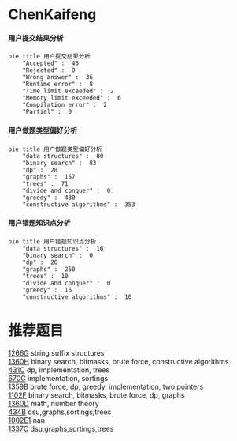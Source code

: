 # ChenKaifeng

<!-- tabs:start -->



#### **用户提交结果分析**

```mermaid
pie title 用户提交结果分析
    "Accepted" :  46
    "Rejected" :  0
    "Wrong answer" :  36
    "Runtime error" :  8
    "Time limit exceeded" :  2
    "Memory limit exceeded" :  6
    "Compilation error" :  2
    "Partial" :  0
```

#### **用户做题类型偏好分析**

```mermaid
pie title 用户做题类型偏好分析
    "data structures" :  80
    "binary search" :  83
    "dp" :  28
    "graphs" :  157
    "trees" :  71
    "divide and conquer" :  0
    "greedy" :  430
    "constructive algorithms" :  353
```
#### **用户错题知识点分析**

```mermaid
pie title 用户错题知识点分析
    "data structures" :  16
    "binary search" :  0
    "dp" :  26
    "graphs" :  250
    "trees" :  10
    "divide and conquer" :  0
    "greedy" :  16
    "constructive algorithms" :  10
```



<!-- tabs:end -->
# 推荐题目
[1266G](https://codeforces.com/contest/1266/problem/G)		string suffix structures		  
[1360H](https://codeforces.com/contest/1360/problem/H)		binary search,
                        bitmasks,
                        brute force,
                        constructive algorithms		  
[431C](https://codeforces.com/contest/431/problem/C)		dp,
                        implementation,
                        trees		  
[670C](https://codeforces.com/contest/670/problem/C)		implementation,
                        sortings		  
[1359B](https://codeforces.com/contest/1359/problem/B)		brute force,
                        dp,
                        greedy,
                        implementation,
                        two pointers		  
[1102F](https://codeforces.com/contest/1102/problem/F)		binary search,
                        bitmasks,
                        brute force,
                        dp,
                        graphs		  
[1360D](https://codeforces.com/contest/1360/problem/D)		math,
                        number theory		  
[434B](https://codeforces.com/contest/434/problem/B)		dsu,graphs,sortings,trees		  
[1002E1](https://codeforces.com/contest/1002E/problem/1)		nan		  
[1337C](https://codeforces.com/contest/1337/problem/C)		dsu,graphs,sortings,trees		  
